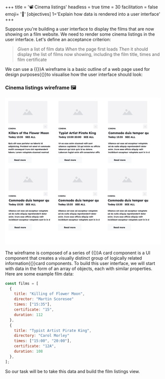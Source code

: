 +++
title = '📽️ Cinema listings'
headless = true
time = 30
facilitation = false
emoji= '🧩'
[objectives]
    1='Explain how data is rendered into a user interface'
+++

Suppose you're building a user interface to display the films that are now showing on a film website. We need to render some cinema listings in the user interface. Let's define an acceptance criterion:

> _Given_ a list of film data
> _When_ the page first loads
> _Then_ it should display the list of films now showing, including the film title, times and film certificate

We can use a {{<tooltip title="wireframe">}}A wireframe is a basic outline of a web page used for design purposes{{</tooltip>}}to visualise how the user interface should look:

### Cinema listings wireframe 🖼️

![film-cards](film-cards.png)

The wireframe is composed of a series of {{<tooltip title="card components">}}A card component is a UI component that creates a visually distinct group of logically related information{{</tooltip>}}card components. To build this user interface, we will start with data in the form of an array of objects, each with similar properties. Here are some example film data:

```js
const films = [
  {
    title: "Killing of Flower Moon",
    director: "Martin Scoresee"
    times: ["15:35"],
    certificate: "15",
    duration: 112
  },
  {
    title: "Typist Artist Pirate King",
    directory: "Carol Morley"
    times: ["15:00", "20:00"],
    certificate: "12A",
    duration: 108
  },
];
```

So our task will be to take this data and build the film listings view.
